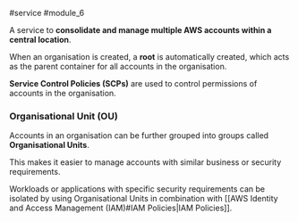 #service #module_6

A service to **consolidate and manage multiple AWS accounts within a central location**.

When an organisation is created, a **root** is automatically created, which acts as the parent container for all accounts in the organisation.

**Service Control Policies (SCPs)** are used to control permissions of accounts in the organisation.

### Organisational Unit (OU)

Accounts in an organisation can be further grouped into groups called **Organisational Units**.

This makes it easier to manage accounts with similar business or security requirements.

Workloads or applications with specific security requirements can be isolated by using Organisational Units in combination with [[AWS Identity and Access Management (IAM)#IAM Policies|IAM Policies]].
